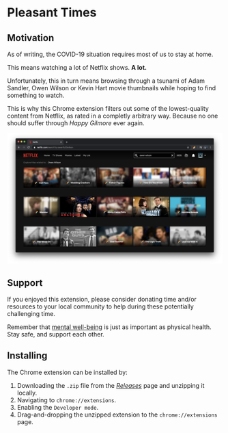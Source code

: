 # Pleasant Times

## Motivation

As of writing, the COVID-19 situation requires most of us to stay at home.

This means watching a lot of Netflix shows. **A lot.**

Unfortunately, this in turn means browsing through a tsunami of Adam Sandler, Owen Wilson or Kevin Hart movie thumbnails while hoping to find something to watch. 

This is why this Chrome extension filters out some of the lowest-quality content from Netflix, as rated in a completly arbitrary way. Because no one should suffer through _Happy Gilmore_ ever again.

![Screenshot](./docs/screenshot.png)

## Support

If you enjoyed this extension, please consider donating time and/or resources to your local community to help during these potentially challenging time. 

Remember that [mental well-being](https://www.camh.ca/en/health-info/mental-health-and-covid-19) is just as important as physical health.  
Stay safe, and support each other.

## Installing

The Chrome extension can be installed by:
 1. Downloading the `.zip` file from the [_Releases_](https://github.com/philsawicki/pleasant-times/releases) page and unzipping it locally.
 2. Navigating to `chrome://extensions`.
 3. Enabling the `Developer mode`.
 4. Drag-and-dropping the unzipped extension to the `chrome://extensions` page.
